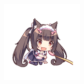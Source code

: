 <div align="center">
  <img src="https://raw.githubusercontent.com/Linlijian/WFA.OCR/master/WFA.PlugIn/Image/Resources/gif/neko2.gif" width="50%" height="50%"/>&nbsp;
</div>
